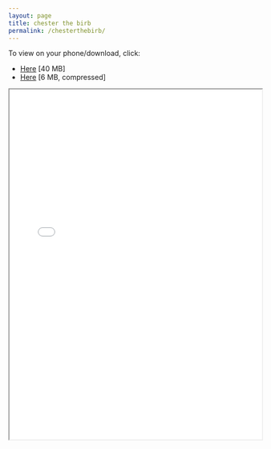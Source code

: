 ```yaml
---
layout: page
title: chester the birb
permalink: /chesterthebirb/
---
```


To view on your phone/download, click: 
- <a href="/files/Chester the Birb - Just Another Day.pdf" download>Here</a> [40 MB] 
- <a href="/files/Chester the Birb - Just Another Day (Compressed).pdf" download>Here</a> [6 MB, compressed]

<iframe src="/files/Chester the Birb - Just Another Day (Compressed).pdf" width="100%" height="700px">
</iframe>
